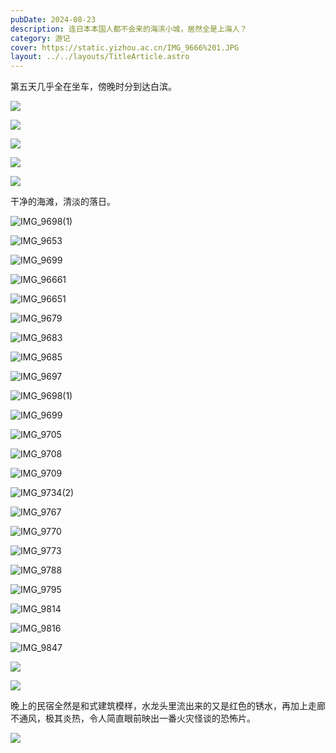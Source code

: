 ```yaml
---
pubDate: 2024-08-23
description: 连日本本国人都不会来的海滨小城，居然全是上海人？
category: 游记
cover: https://static.yizhou.ac.cn/IMG_9666%201.JPG
layout: ../../layouts/TitleArticle.astro
---
```


第五天几乎全在坐车，傍晚时分到达白滨。

![](https://static.yizhou.ac.cn/tIiyCg.jpg)

![](https://static.yizhou.ac.cn/AXeU8P.jpg)

![](https://static.yizhou.ac.cn/LhYAIm.jpg)

![](https://static.yizhou.ac.cn/nnF6AC.jpg)

![](https://static.yizhou.ac.cn/RV6Jrv.jpg)

干净的海滩，清淡的落日。

![IMG_9698(1)](https://static.yizhou.ac.cn/IMG_9698%20(1).JPG)

![IMG_9653](https://static.yizhou.ac.cn/IMG_9653.JPG)

![IMG_9699](https://static.yizhou.ac.cn/IMG_9699.JPG)

![IMG_96661](https://static.yizhou.ac.cn/IMG_9666%201.JPG)

![IMG_96651](https://static.yizhou.ac.cn/IMG_9665%201.JPG)

![IMG_9679](https://static.yizhou.ac.cn/IMG_9679.JPG)

![IMG_9683](https://static.yizhou.ac.cn/IMG_9683.JPG)

![IMG_9685](https://static.yizhou.ac.cn/IMG_9685.JPG)

![IMG_9697](https://static.yizhou.ac.cn/IMG_9697.JPG)

![IMG_9698(1)](https://static.yizhou.ac.cn/IMG_9698%20(1).JPG)

![IMG_9699](https://static.yizhou.ac.cn/IMG_9699.JPG)

![IMG_9705](https://static.yizhou.ac.cn/IMG_9705.JPG)

![IMG_9708](https://static.yizhou.ac.cn/IMG_9708.JPG)

![IMG_9709](https://static.yizhou.ac.cn/IMG_9709.JPG)

![IMG_9734(2)](https://static.yizhou.ac.cn/IMG_9734%20(2).JPG)

![IMG_9767](https://static.yizhou.ac.cn/IMG_9767.JPG)

![IMG_9770](https://static.yizhou.ac.cn/IMG_9770.JPG)

![IMG_9773](https://static.yizhou.ac.cn/IMG_9773.JPG)

![IMG_9788](https://static.yizhou.ac.cn/IMG_9788.JPG)

![IMG_9795](https://static.yizhou.ac.cn/IMG_9795.JPG)

![IMG_9814](https://static.yizhou.ac.cn/IMG_9814.JPG)

![IMG_9816](https://static.yizhou.ac.cn/IMG_9816.JPG)

![IMG_9847](https://static.yizhou.ac.cn/IMG_9847.JPG)

![](https://static.yizhou.ac.cn/3nIh93.jpg)

![](https://static.yizhou.ac.cn/y9EoTw.jpg)

晚上的民宿全然是和式建筑模样，水龙头里流出来的又是红色的锈水，再加上走廊不通风，极其炎热，令人简直眼前映出一番火灾怪谈的恐怖片。

![](https://static.yizhou.ac.cn/EaGOc5.jpg)

